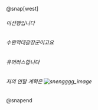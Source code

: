 @snap[west]
###### 이선행입니다
###### 수원역대갈장군이고요
###### 유머러스합니다
###### 저의 연말 계획은 ![snengggg_image](https://img.insight.co.kr/static/2018/01/03/700/3tli7ayeflsb6835s31p.jpg)
@snapend

